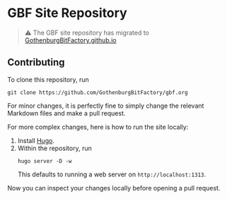 # GBF Site Repository

> ⚠️ The GBF site repository has migrated to [GothenburgBitFactory.github.io](https://github.com/GothenburgBitFactory/GothenburgBitFactory.github.io)

## Contributing

To clone this repository, run
```shell
git clone https://github.com/GothenburgBitFactory/gbf.org
```

For minor changes, it is perfectly fine to simply change the relevant Markdown files and make a pull request.

For more complex changes, here is how to run the site locally:

1. Install [Hugo](https://gohugo.io/getting-started/quick-start/).
2. Within the repository, run
   ```shell
   hugo server -D -w
   ```
   This defaults to running a web server on `http://localhost:1313`.  

Now you can inspect your changes locally before opening a pull request.
